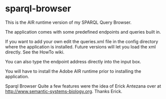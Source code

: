 # sparql-browser

This is the AIR runtime version of my SPARQL Query Browser.

The application comes with some predefined endpoints and queries built in.

If you want to add your own edit the queries.xml file in the config directory where the application is installed. Future versions will let you load the xml directly. See the HowTo wiki.

You can also type the endpoint address directly into the input box.

You will have to install the Adobe AIR runtime prior to installing the application.

Sparql Browser
Quite a few features were the idea of Erick Antezana over at http://www.semantic-systems-biology.org. Thanks Erick.

